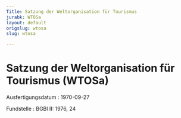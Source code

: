 ```yaml
---
Title: Satzung der Weltorganisation für Tourismus
jurabk: WTOSa
layout: default
origslug: wtosa
slug: wtosa

---
```


# Satzung der Weltorganisation für Tourismus (WTOSa)

Ausfertigungsdatum
:   1970-09-27

Fundstelle
:   BGBl II: 1976, 24

